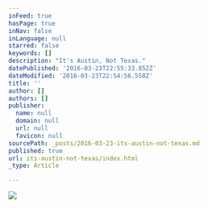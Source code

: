 ```yaml
---
inFeed: true
hasPage: true
inNav: false
inLanguage: null
starred: false
keywords: []
description: "It's Austin, Not Texas."
datePublished: '2016-03-23T22:55:33.852Z'
dateModified: '2016-03-23T22:54:56.558Z'
title: ''
author: []
authors: []
publisher:
  name: null
  domain: null
  url: null
  favicon: null
sourcePath: _posts/2016-03-23-its-austin-not-texas.md
published: true
url: its-austin-not-texas/index.html
_type: Article

---
```

![](https://the-grid-user-content.s3-us-west-2.amazonaws.com/e08a58f9-6dd8-4bd2-ae52-a77b8e28f896.png)